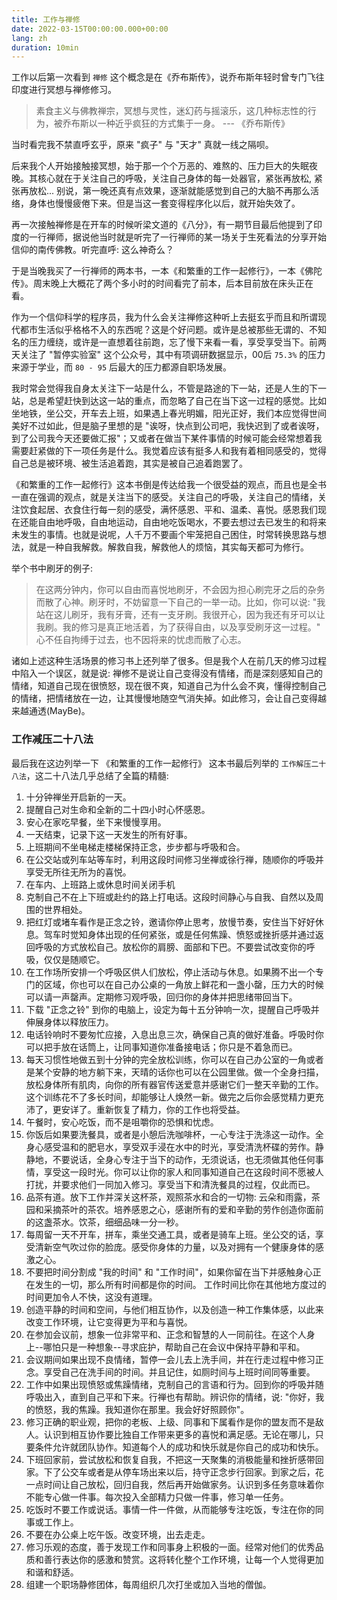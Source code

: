 ```yaml
---
title: 工作与禅修
date: 2022-03-15T00:00:00.000+00:00
lang: zh
duration: 10min
---
```

工作以后第一次看到 `禅修` 这个概念是在《乔布斯传》，说乔布斯年轻时曾专门飞往印度进行冥想与禅修修习。
> 素食主义与佛教禅宗，冥想与灵性，迷幻药与摇滚乐，这几种标志性的行为，被乔布斯以一种近乎疯狂的方式集于一身。
--- 《乔布斯传》

当时看完我不禁直呼玄乎，原来 "疯子" 与 "天才" 真就一线之隔呗。  
  
后来我个人开始接触接冥想，始于那一个个万恶的、难熬的、压力巨大的失眠夜晚。其核心就在于关注自己的呼吸，关注自己身体的每一处器官，紧张再放松, 紧张再放松... 别说，第一晚还真有点效果，逐渐就能感觉到自己的大脑不再那么活络，身体也慢慢疲倦下来。但是当这一套变得程序化以后，就开始失效了。
  
再一次接触禅修是在开车的时候听梁文道的《八分》，有一期节目最后他提到了印度的一行禅师，据说他当时就是听完了一行禅师的某一场关于生死看法的分享开始信仰的南传佛教。听完直呼: 这么神奇么？  
  
于是当晚我买了一行禅师的两本书，一本《和繁重的工作一起修行》，一本《佛陀传》。周末晚上大概花了两个多小时的时间看完了前本，后本目前放在床头正在看。  
  
作为一个信仰科学的程序员，我为什么会关注禅修这种听上去挺玄乎而且和所谓现代都市生活似乎格格不入的东西呢？这是个好问题。或许是总被那些无谓的、不知名的压力缠绕，或许是一直想着往前跑，忘了慢下来看一看，享受享受当下。前两天关注了 "暂停实验室" 这个公众号，其中有项调研数据显示，00后 `75.3%` 的压力来源于学业，而 `80 - 95` 后最大的压力都源自职场发展。  
    
我时常会觉得我自身太关注下一站是什么，不管是路途的下一站，还是人生的下一站，总是希望赶快到达这一站的重点，而忽略了自己在当下这一过程的感觉。比如坐地铁，坐公交，开车去上班，如果遇上春光明媚，阳光正好，我们本应觉得世间美好不过如此，但是脑子里想的是 "诶呀，快点到公司吧，我快迟到了或者诶呀，到了公司我今天还要做汇报"；又或者在做当下某件事情的时候可能会经常想着我需要赶紧做的下一项任务是什么。我觉着应该有挺多人和我有着相同感受的，觉得自己总是被环境、被生活追着跑，其实是被自己追着跑罢了。  
  
《和繁重的工作一起修行》这本书倒是传达给我一个很受益的观点，而且也是全书一直在强调的观点，就是关注当下的感受。关注自己的呼吸，关注自己的情绪，关注饮食起居、衣食住行每一刻的感受，满怀感恩、平和、温柔、喜悦。感恩我们现在还能自由地呼吸，自由地运动，自由地吃饭喝水，不要去想过去已发生的和将来未发生的事情。也就是说呢，人千万不要画个牢笼把自己困住，时常转换思路与想法，就是一种自我解救。解救自我，解救他人的烦恼，其实每天都可为修行。  
  
举个书中刷牙的例子:
> 在这两分钟内，你可以自由而喜悦地刷牙，不会因为担心刷完牙之后的杂务而散了心神。刷牙时，不妨留意一下自己的一举一动。比如，你可以说: "我站在这儿刷牙，我有牙膏，还有一支牙刷。我很开心，因为我还有牙可以让我刷。我的修习是真正地活着，为了获得自由，以及享受刷牙这一过程。" 心不任自拘缚于过去，也不因将来的忧虑而散了心志。

诸如上述这种生活场景的修习书上还列举了很多。但是我个人在前几天的修习过程中陷入一个误区，就是说: 禅修不是说让自己变得没有情绪，而是深刻感知自己的情绪，知道自己现在很愤怒，现在很不爽，知道自己为什么会不爽，懂得控制自己的情绪，把情绪放在一边，让其慢慢地随空气消失掉。如此修习，会让自己变得越来越通透(MayBe)。


### 工作减压二十八法
最后我在这边列举一下 《和繁重的工作一起修行》 这本书最后列举的 `工作解压二十八法`，这二十八法几乎总结了全篇的精髓:
1. 十分钟禅坐开启新的一天。
2. 提醒自己对生命和全新的二十四小时心怀感恩。
3. 安心在家吃早餐，坐下来慢慢享用。
4. 一天结束，记录下这一天发生的所有好事。
5. 上班期间不坐电梯走楼梯保持正念，步步都与呼吸和合。
6. 在公交站或列车站等车时，利用这段时间修习坐禅或徐行禅，随顺你的呼吸并享受无所往无所为的喜悦。
7. 在车内、上班路上或休息时间关闭手机
8. 克制自己不在上下班或赴约的路上打电话。这段时间静心与自我、自然以及周围的世界相处。
9. 把红灯或堵车看作是正念之铃，邀请你停止思考，放慢节奏，安住当下好好休息。驾车时觉知身体出现的任何紧张，或是任何焦躁、愤怒或挫折感并通过返回呼吸的方式放松自己。放松你的肩膀、面部和下巴。不要尝试改变你的呼吸，仅仅是随顺它。
10. 在工作场所安排一个呼吸区供人们放松，停止活动与休息。如果腾不出一个专门的区域，你也可以在自己办公桌的一角放上鲜花和一盏小罄，压力大的时候可以请一声罄声。定期修习观呼吸，回归你的身体并把思绪带回当下。
11. 下载 "正念之铃" 到你的电脑上，设定为每十五分钟响一次，提醒自己呼吸并伸展身体以释放压力。
12. 电话铃响时不要匆忙应接，入息出息三次，确保自己真的做好准备。呼吸时你可以把手放在话筒上，让同事知道你准备接电话；你只是不着急而已。
13. 每天习惯性地做五到十分钟的完全放松训练，你可以在自己办公室的一角或者是某个安静的地方躺下来，天晴的话你也可以在公园里做。做一个全身扫描，放松身体所有肌肉，向你的所有器官传送爱意并感谢它们一整天辛勤的工作。这个训练花不了多长时间，却能够让人焕然一新。做完之后你会感觉精力更充沛了，更安详了。重新恢复了精力，你的工作也将受益。
14. 午餐时，安心吃饭，而不是咀嚼你的恐惧和忧虑。
15. 你饭后如果要洗餐具，或者是小憩后洗咖啡杯，一心专注于洗涤这一动作。全身心感受温和的肥皂水，享受双手浸在水中的时光，享受清洗杯碟的劳作。静静地，不要说话，全身心专注于当下的动作，无须说话，也无须做其他任何事情，享受这一段时光。你可以让你的家人和同事知道自己在这段时间不愿被人打扰，并要求他们一同加入修习。享受当下和清洗餐具的过程，仅此而已。
16. 品茶有道。放下工作并深关这杯茶，观照茶水和合的一切物: 云朵和雨露，茶园和采摘茶叶的茶农。培养感恩之心，感谢所有的爱和辛勤的劳作创造你面前的这盏茶水。饮茶，细细品味一分一秒。
17. 每周留一天不开车，拼车，乘坐交通工具，或者是骑车上班。坐公交的话，享受清新空气吹过你的脸庞。感受你身体的力量，以及对拥有一个健康身体的感激之心。
18. 不要把时间分割成 "我的时间" 和 "工作时间"，如果你留在当下并感触身心正在发生的一切，那么所有时间都是你的时间。 工作时间比你在其他地方度过的时间更加令人不快，这没有道理。
19. 创造平静的时间和空间，与他们相互协作，以及创造一种工作集体感，以此来改变工作环境，让它变得更为平和与喜悦。
20. 在参加会议前，想象一位非常平和、正念和智慧的人一同前往。在这个人身上--哪怕只是一种想象--寻求庇护，帮助自己在会议中保持平静和平和。
21. 会议期间如果出现不良情绪，暂停一会儿去上洗手间，并在行走过程中修习正念。享受自己在洗手间的时间。并且记住，如厕时间与上班时间同等重要。
22. 工作中如果出现愤怒或焦躁情绪，克制自己的言语和行为。回到你的呼吸并随呼吸出入，直到自己平和下来。行禅也有帮助。辨识你的情绪，说: "你好，我的愤怒，我的焦躁。我知道你在那里。我会好好照顾你"。
23. 修习正确的职业观，把你的老板、上级、同事和下属看作是你的盟友而不是敌人。认识到相互协作要比独自工作带来更多的喜悦和满足感。无论在哪儿，只要条件允许就团队协作。知道每个人的成功和快乐就是你自己的成功和快乐。
24. 下班回家前，尝试放松和恢复自我，不把这一天聚集的消极能量和挫折感带回家。下了公交车或者是从停车场出来以后，持守正念步行回家。到家之后，花一点时间让自己放松，回归自我，然后再开始做家务。认识到多任务意味着你不能专心做一件事。每次投入全部精力只做一件事，修习单一任务。
25. 吃饭时不要工作或说话。事情一件一件做，从而能够专注吃饭，专注在你的同事或工作上。
26. 不要在办公桌上吃午饭。改变环境，出去走走。
27. 修习乐观的态度，善于发现工作和同事身上积极的一面。经常对他们的优秀品质和善行表达你的感激和赞赏。这将转化整个工作环境，让每一个人觉得更加和谐和舒适。
28. 组建一个职场静修团体，每周组织几次打坐或加入当地的僧伽。